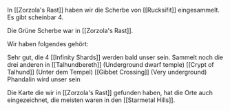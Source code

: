 In [[Zorzola's Rast]] haben wir die Scherbe von [[Rucksifit]] eingesammelt. Es gibt scheinbar 4.

Die Grüne Scherbe war in [[Zorzola's Rast]].

Wir haben folgendes gehört:

Sehr gut, die 4 [[Infinity Shards]] werden bald unser sein. Sammelt noch die drei anderen in [[Talhundbereth]] (Underground dwarf temple)
[[Crypt of Talhund]] (Unter dem Tempel)
[[Gibbet Crossing]] (Very underground)
Phandalin wird unser sein

Die Karte die wir in [[Zorzola's Rast]] gefunden haben, hat die Orte auch eingezeichnet, die meisten waren in den [[Starmetal Hills]].
